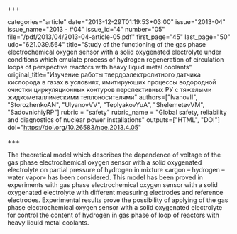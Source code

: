 +++

categories="article"
date="2013-12-29T01:19:53+03:00"
issue="2013-04"
issue_name="2013 - #04"
issue_id="4"
number="05"
file="/pdf/2013/04/2013-04-article-05.pdf"
first_page="45"
last_page="50"
udc="621.039.564"
title="Study of the functioning of the gas phase electrochemical oxygen sensor with a solid oxygenated electrolyte under conditions which emulate process of hydrogen regeneration of circulation loops of perspective reactors with heavy liquid metal coolants"
original_title="Изучение работы твердоэлектролитного датчика кислорода в газах в условиях, имитирующих процессы водородной очистки циркуляционных контуров перспективных РУ с тяжелыми жидкометаллическими теплоносителями"
authors=["IvanovII", "StorozhenkoAN", "UlyanovVV", "TeplyakovYuA", "ShelemetevVM", "SadovnichiyRP"]
rubric = "safety"
rubric_name = "Global safety, reliability and diagnostics of nuclear power installations"
outputs=["HTML", "DOI"]
doi="https://doi.org/10.26583/npe.2013.4.05"

+++

The theoretical model which describes the dependence of voltage of the gas phase electrochemical oxygen sensor with a solid oxygenated electrolyte on partial pressure of hydrogen in mixture «argon – hydrogen – water vapor» has been considered. This model has been proved in experiments with gas phase electrochemical oxygen sensor with a solid oxygenated electrolyte with different measuring electrodes and reference electrodes. Experimental results prove the possibility of applying of the gas phase electrochemical oxygen sensor with a solid oxygenated electrolyte for control the content of hydrogen in gas phase of loop of reactors with heavy liquid metal coolants.